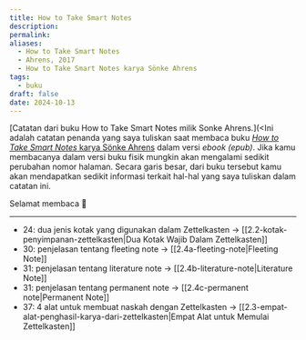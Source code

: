```yaml
---
title: How to Take Smart Notes
description: 
permalink: 
aliases:
  - How to Take Smart Notes
  - Ahrens, 2017
  - How to Take Smart Notes karya Sönke Ahrens
tags:
  - buku
draft: false
date: 2024-10-13
---
```

[Catatan dari buku How to Take Smart Notes milik Sonke Ahrens.](<Ini adalah catatan penanda yang saya tuliskan saat membaca buku [*How to Take Smart Notes* karya Sönke Ahrens](https://www.goodreads.com/book/show/34507927-how-to-take-smart-notes) dalam versi *ebook (epub)*. Jika kamu membacanya dalam versi buku fisik mungkin akan mengalami sedikit perubahan nomor halaman. Secara garis besar, dari buku tersebut kamu akan mendapatkan sedikit informasi terkait hal-hal yang saya tuliskan dalam catatan ini. 

Selamat membaca 📖 

---

- 24: dua jenis kotak yang digunakan dalam Zettelkasten → [[2.2-kotak-penyimpanan-zettelkasten|Dua Kotak Wajib Dalam Zettelkasten]]
- 30: penjelasan tentang fleeting note → [[2.4a-fleeting-note|Fleeting Note]] 
- 31: penjelasan tentang literature note  → [[2.4b-literature-note|Literature Note]] 
- 31: penjelasan tentang permanent note → [[2.4c-permanent note|Permanent Note]] 
- 37: 4 alat untuk membuat naskah dengan Zettelkasten → [[2.3-empat-alat-penghasil-karya-dari-zettelkasten|Empat Alat untuk Memulai Zettelkasten]] 